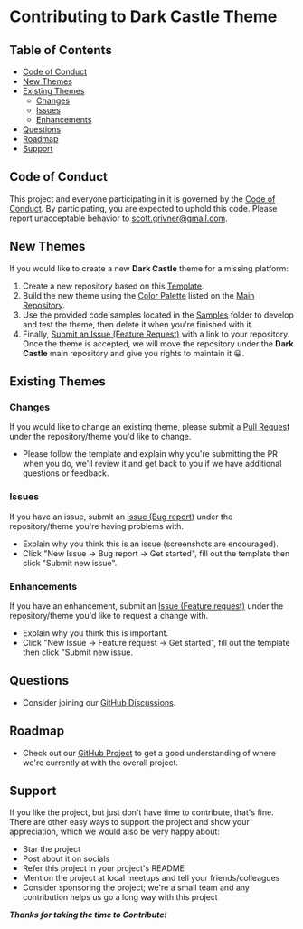# Contributing to Dark Castle Theme

## Table of Contents

- [Code of Conduct](#code-of-conduct)
- [New Themes](#new-themes)
- [Existing Themes](#existing-themes)
  - [Changes](#changes)
  - [Issues](#issues)
  - [Enhancements](#enhancements)
- [Questions](#questions)
- [Roadmap](#roadmap)
- [Support](#support)

## Code of Conduct

This project and everyone participating in it is governed by the [Code of Conduct](CODE_OF_CONDUCT.md).
By participating, you are expected to uphold this code. Please report unacceptable behavior
to <scott.grivner@gmail.com>.

## New Themes

If you would like to create a new **Dark Castle** theme for a missing platform:

1. Create a new repository based on this [Template](https://github.com/scottgriv/Dark-Castle-Template).
2. Build the new theme using the [Color Palette](https://github.com/scottgriv/Dark-Castle-Theme#color-palette) listed on the [Main Repository](https://github.com/scottgriv/Dark-Castle-Theme).
3. Use the provided code samples located in the [Samples](https://github.com/scottgriv/Dark-Castle-Template/tree/main/samples) folder to develop and test the theme, then delete it when you're finished with it.
4. Finally, [Submit an Issue (Feature Request)](https://github.com/scottgriv/Dark-Castle-Theme/issues/new?assignees=&labels=&projects=&template=feature_request.md&title=) with a link to your repository. Once the theme is accepted, we will move the repository under the **Dark Castle** main repository and give you rights to maintain it 😀.

## Existing Themes

### Changes

If you would like to change an existing theme, please submit a [Pull Request](https://docs.github.com/en/pull-requests/collaborating-with-pull-requests/proposing-changes-to-your-work-with-pull-requests/about-pull-requests) under the repository/theme you'd like to change.
- Please follow the template and explain why you're submitting the PR when you do, we'll review it and get back to you if we have additional questions or feedback.

### Issues

If you have an issue, submit an [Issue (Bug report)](https://docs.github.com/en/issues/tracking-your-work-with-issues/about-issues) under the repository/theme you're having problems with.
- Explain why you think this is an issue (screenshots are encouraged).
- Click "New Issue → Bug report → Get started", fill out the template then click "Submit new issue".

### Enhancements

If you have an enhancement, submit an [Issue (Feature request)](https://docs.github.com/en/issues/tracking-your-work-with-issues/about-issues) under the repository/theme you'd like to request a change with.
- Explain why you think this is important.
- Click "New Issue → Feature request → Get started", fill out the template then click "Submit new issue.

## Questions

- Consider joining our [GitHub Discussions](https://github.com/scottgriv/Dark-Castle-Theme/discussions).

## Roadmap

- Check out our [GitHub Project](https://github.com/users/scottgriv/projects/14) to get a good understanding of where we're currently at with the overall project.

## Support

If you like the project, but just don't have time to contribute, that's fine. There are other easy ways to support the project and show your appreciation, which we would also be very happy about:
- Star the project
- Post about it on socials
- Refer this project in your project's README
- Mention the project at local meetups and tell your friends/colleagues
- Consider sponsoring the project; we're a small team and any contribution helps us go a long way with this project

***Thanks for taking the time to Contribute!***
